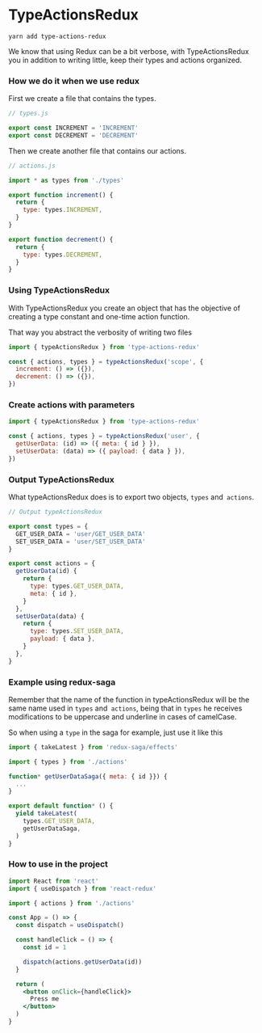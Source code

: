 # TypeActionsRedux

```
yarn add type-actions-redux
```

We know that using Redux can be a bit verbose, with TypeActionsRedux you
in addition to writing little, keep their types and actions organized.

### How we do it when we use redux

First we create a file that contains the types.

```js
// types.js

export const INCREMENT = 'INCREMENT'
export const DECREMENT = 'DECREMENT'
```

Then we create another file that contains our actions.

```js
// actions.js

import * as types from './types'

export function increment() {
  return {
    type: types.INCREMENT,
  }
}

export function decrement() {
  return {
    type: types.DECREMENT,
  }
}
```

### Using TypeActionsRedux

With TypeActionsRedux you create an object that has the objective of creating a
type constant and one-time action function.

That way you abstract the verbosity of writing two files

```js
import { typeActionsRedux } from 'type-actions-redux'

const { actions, types } = typeActionsRedux('scope', {
  increment: () => ({}),
  decrement: () => ({}),
})
```

### Create actions with parameters

```js
import { typeActionsRedux } from 'type-actions-redux'

const { actions, types } = typeActionsRedux('user', {
  getUserData: (id) => ({ meta: { id } }),
  setUserData: (data) => ({ payload: { data } }),
})
```

### Output TypeActionsRedux

What typeActionsRedux does is to export two objects, `types` and` actions`.

```js
// Output typeActionsRedux

export const types = {
  GET_USER_DATA = 'user/GET_USER_DATA'
  SET_USER_DATA = 'user/SET_USER_DATA'
}

export const actions = {
  getUserData(id) {
    return {
      type: types.GET_USER_DATA,
      meta: { id },
    }
  },
  setUserData(data) {
    return {
      type: types.SET_USER_DATA,
      payload: { data },
    }
  },
}

```
### Example using redux-saga

Remember that the name of the function in typeActionsRedux will be the same name used in `types` and` actions`,
being that in `types` he receives modifications to be uppercase and underline in cases of camelCase.

So when using a `type` in the saga for example, just use it like this

```js
import { takeLatest } from 'redux-saga/effects'

import { types } from './actions'

function* getUserDataSaga({ meta: { id }}) {
  ...
}

export default function* () {
  yield takeLatest(
    types.GET_USER_DATA,
    getUserDataSaga,
  )
}
```

### How to use in the project

```jsx
import React from 'react'
import { useDispatch } from 'react-redux'

import { actions } from './actions'

const App = () => {
  const dispatch = useDispatch()

  const handleClick = () => {
    const id = 1

    dispatch(actions.getUserData(id))
  }

  return (
    <button onClick={handleClick}>
      Press me
    </button>
  )
}
```
